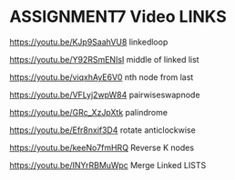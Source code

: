 # ASSIGNMENT7 Video LINKS


https://youtu.be/KJp9SaahVU8     linkedloop           

https://youtu.be/Y92RSmENIsI    middle of linked list


https://youtu.be/viqxhAyE6V0   nth node from last

https://youtu.be/VFLyj2wpW84    pairwiseswapnode

https://youtu.be/GRc_XzJpXtk     palindrome

https://youtu.be/Efr8nxif3D4    rotate anticlockwise

https://youtu.be/keeNo7fmHRQ  Reverse K nodes

https://youtu.be/INYrRBMuWpc  Merge Linked LISTS



